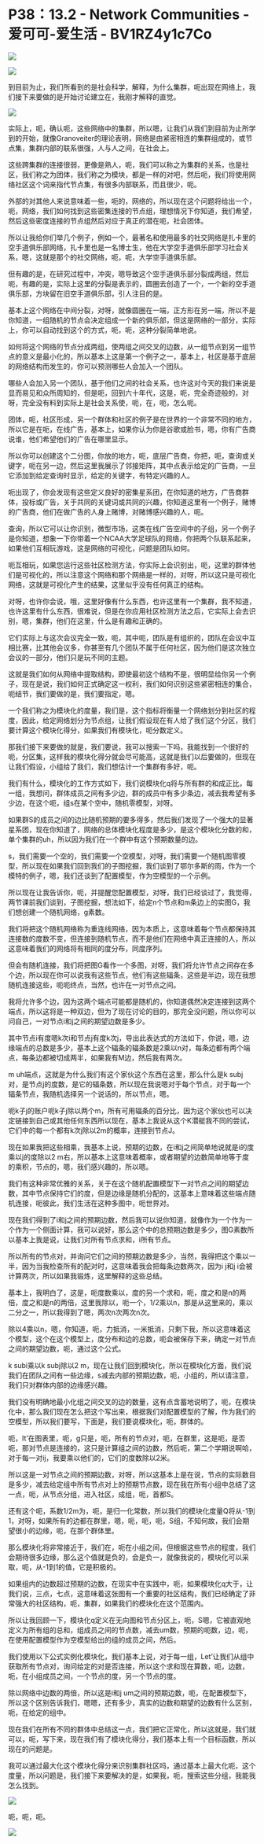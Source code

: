 # P38：13.2 - Network Communities - 爱可可-爱生活 - BV1RZ4y1c7Co

![](img/c3f1e08c022f50f5c3bf18cd7733ad0e_0.png)

![](img/c3f1e08c022f50f5c3bf18cd7733ad0e_1.png)

到目前为止，我们所看到的是社会科学，解释，为什么集群，呃出现在网络上，我们接下来要做的是开始讨论建立在，我刚才解释的直觉。



![](img/c3f1e08c022f50f5c3bf18cd7733ad0e_3.png)

实际上，呃，确认呃，这些网络中的集群，所以嗯，让我们从我们到目前为止所学到的开始，就像Granoveiter的理论表明，网络是由紧密相连的集群组成的，或节点集，集群内部的联系很强，人与人之间，在社会上。

这些跨集群的连接很弱，更像是熟人，呃，我们可以称之为集群的关系，也是社区，我们称之为团体，我们称之为模块，都是一样的对吧，然后呃，我们将使用网络社区这个词来指代节点集，有很多内部联系，而且很少，呃。

外部的对其他人来说意味着一些，呃的，网络的，所以现在这个问题将给出一个，呃，网络，我们如何找到这些密集连接的节点组，理想情况下你知道，我们希望，然后这些密度连接的节点组然后对应于真正的潜在呃，社会团体。

所以让我给你们举几个例子，例如一个，最著名和使用最多的社交网络是扎卡里的空手道俱乐部网络，扎卡里也是一名博士生，他在大学空手道俱乐部学习社会关系，嗯，这就是那个的社交网络，呃，呃，大学空手道俱乐部。

但有趣的是，在研究过程中，冲突，嗯导致这个空手道俱乐部分裂成两组，然后呃，有趣的是，实际上这里的分裂是表示的，圆圈去创造了一个，一个新的空手道俱乐部，方块留在旧空手道俱乐部，引人注目的是。

基本上这个网络在中间分裂，对呀，就像圆圈在一端，正方形在另一端，所以不是你知道，一组随机的节点会决定组成一个新的俱乐部，但这是网络的一部分，实际上，你可以自动找到这个的方式，呃，呃，这种分裂简单地说。

如何将这个网络的节点分成两组，使两组之间交叉的边数，从一组节点到另一组节点的意义是最小化的，所以基本上这是第一个例子之一，基本上，社区是基于底层的网络结构而发生的，你可以预测哪些人会加入一个团队。

哪些人会加入另一个团队，基于他们之间的社会关系，也许这对今天的我们来说是显而易见和众所周知的，但是呃，回到六十年代，这是，呃，完全奇迹般的，对呀，完全没有料到实际上是社会关系使，呃，在，呃，怎么呃。

团体，呃，社区形成，另一个群体和社区的例子是在世界的一个非常不同的地方，所以它是在呃，在线广告，基本上，如果你认为你是谷歌或脸书，嗯，你有广告商说谁，他们希望他们的广告在哪里显示。

所以你可以创建这个二分图，你放的地方，呃，底层广告商，你把，呃，查询或关键字，呃在另一边，然后这里我展示了邻接矩阵，其中点表示给定的广告商，一旦它添加到给定查询时显示，给定的关键字，有特定兴趣的人。

呃出现了，你会发现有这些定义良好的密集星系团，在你知道的地方，广告商群体，投标或广告，关于共同的关键词或共同的兴趣，你知道这里有一个例子，赌博的广告商，他们在做广告的人身上赌博，对赌博感兴趣的人，呃。

查询，所以它可以让你识别，微型市场，这类在线广告空间中的子组，另一个例子是你知道，想象一下你带着一个NCAA大学足球队的网络，你把两个队联系起来，如果他们互相玩游戏，这是网络的可视化，问题是团队如何。

呃互相玩，如果您运行这些社区检测方法，你实际上会识别出，呃，这里的群体他们是可视化的，所以注意这个网络和那个网络是一样的，对呀，所以这只是可视化网络，这就是可视化产生的结果，这里似乎没有任何真正的结构。

对呀，也许你会说，哦，这里好像有什么东西，也许这里有一个集群，我不知道，也许这里有什么东西，很难说，但是在你应用社区检测方法之后，它实际上会去识别，嗯，集群，他们在这里，什么是有趣和正确的。

它们实际上与这次会议完全一致，呃，其中呃，团队是有组织的，团队在会议中互相比赛，比其他会议多，你甚至有几个团队不属于任何社区，因为他们是这次独立会议的一部分，他们只是玩不同的主题。

这就是我们如何从网络中提取结构，即使最初这个结构不是，很明显给你另一个例子，现在是说，我们如何正式确定这一权利，我们如何识别这些紧密相连的集合，呃结节，我们要做的是，我们要指定，嗯。

一个我们称之为模块化的度量，我们是，这个指标将衡量一个网络划分到社区的程度，因此，给定网络划分为节点组，让我们假设现在有人给了我们这个分区，我们要计算这个模块化得分，如果我们有模块化，呃分数定义。

那我们接下来要做的就是，我们要说，我可以搜索一下吗，我能找到一个很好的呃，分区集，这样我的模块化得分就会尽可能高，这就是我们以后要做的，但现在让我们假设，小组给了我们，我们想估计一个集群有多好，呃。

我们有什么，模块化的工作方式如下，我们说模块化q将与所有群的和成正比，每一组，我想问，群体成员之间有多少边，群的成员中有多少条边，减去我希望有多少边，在这个呃，组s在某个空中，随机零模型，对呀。

如果群S的成员之间的边比随机预期的要多得多，然后我们发现了一个强大的显著星系团，现在你知道了，网络的总体模块化程度是多少，是这个模块化分数的和，单个集群的uh，所以因为我们在一个群中有这个预期数量的边。

s，我们需要一个空的，我们需要一个空模型，对呀，我们需要一个随机图零模型，所以现在如果我们回到我们的子图挖掘，我们谈到了鄂尔多斯的雨，作为一个模特的例子，嗯，我们还谈到了配置模型，作为空模型的一个示例。

所以现在让我告诉你，呃，并提醒您配置模型，对呀，我们已经谈过了，我觉得，两节课前我们谈到，子图挖掘，想法如下，给定n个节点和m条边上的实图G，我们想创建一个随机网络，g素数。

我们将把这个随机网络称为重连线网络，因为本质上，这意味着每个节点都保持其连接数的度数不变，但连接到随机节点，而不是他们在网络中真正连接的人，所以这意味着我们的网络将有相同的度分布，同度序列。

但会有随机连接，我们将把图G看作一个多图，对呀，我们将允许节点之间存在多个边，所以现在你可以说我有这些节点，他们有这些辐条，这些是半边，现在我想随机连接这些，呃呃终点，当然，也许在一对节点之间。

我将允许多个边，因为这两个端点可能都是随机的，你知道偶然决定连接到这两个端点，所以这将是一种双边，但为了现在讨论的目的，那完全没问题，所以你可以问自己，一对节点i和j之间的期望边数是多少。

其中节点i有度嗯k次i和节点j有度k次j，导出此表达式的方法如下，你说，嗯，边缘端点的总数是多少，基本上这个辐条的辐条数是2乘以n对，每条边都有两个端点，每条边都被切成两半，如果我有M边，然后我有两次。

m uh端点，这就是为什么我们有这个家伙这个东西在这里，那么什么是k subj对，是节点j的度数，是它的辐条数，所以现在我说嗯对于每个节点，对于每一个辐条节点，我随机选择另一个说话的，所以节点，嗯。

呃k子j的账户呃k子j除以两个m，所有可用辐条的百分比，因为这个家伙也可以决定链接到自己或其他任何东西所以现在，基本上我说从这个K潜艇我不同的尝试，它们中的每一个都有k次j除以2m的概率，连接到节点J。

现在如果我把这些相乘，我基本上说，预期的边数，在i和j之间简单地说就是i的度乘以j的度除以2 m右，所以基本上这意味着概率，或者期望的边数简单地等于度的乘积，节点的，嗯，我们感兴趣的，所以嗯。

我们有这种非常优雅的关系，关于在这个随机配置模型下一对节点之间的期望边数，其中节点保持它们的度，但是边缘是随机分配的，这基本上意味着这些端点随机连接，呃彼此，我们生活在这种多图中，呃世界对。

现在我们得到了i和j之间的预期边数，然后我可以说你知道，就像作为一个作为一个作为一个侧面计算，我可以说好，那么这个中的总预期边数是多少，图G素数所以基本上我是说，让我们对所有节点求和，i所有节点。

所以所有的节点对，并询问它们之间的预期边数是多少，当然，我得把这个乘以一半，因为当我检查所有的配对时，这意味着我会把每条边数两次，因为i j和j i会被计算两次，所以如果我锻炼，这里解释的这些总结。

基本上，我明白了，这是，呃度数乘以，度的另一个求和，呃，度之和是n的两倍，度之和是n的两倍，这里我除以，呃一个，1/2乘以n，那是从这里来的，乘以二分之一，所以我得到了嗯，两次n次两次n次。

除以4乘以n，嗯，你知道，呃，力抵消，一米抵消，只剩下我，所以这意味着这个模型，这个在这个模型上，度分布和边的总数，呃会被保存下来，确定一对节点之间的期望边数，呃，通过这个公式。

k subi乘以k subj除以2 m，现在让我们回到模块化，所以在模块化方面，我们说我们在团队之间有一些边缘，s减去内部的预期边数，呃，小组的，所以请注意，我们只对群体内部的边缘感兴趣。

我们没有明确地最小化组之间交叉的边的数量，这有点含蓄地说明了，呃，在模块化中，那么我们现在怎么把这个写出来，根据我们对配置模型的了解，作为我们的空模型，所以我们要写，下面是，我们要说模块化，呃，群体的。

呃，It’在图表里，呃，g只是，呃，所有的节点对，呃，在群里，这是呃，是否呃，那对节点是连接的，这只是计算组之间的边数，然后呃，第二个学期说啊哈，对于每一对ij，我要乘以他们的，它们的度数除以2米。

所以这是一对节点之间的预期边数，对呀，所以这基本上是在说，节点的实际数目是多少，减去给定组中所有节点对上的预期节点数，现在我在所有小组中总结了这一点，呃，从节点分组，进入社区，成组，呃，首都S。

还有这个呃，系数1/2m为，呃，是归一化常数，所以我们的模块化度量Q将从-1到1，对呀，如果所有的边都在群里，嗯，呃，呃，呃，S组，不知何故，我们会期望很小的边缘，呃，在那个群体里。

那么模块化将非常接近于，我们在，呃在小组之间，但根据这些节点的程度，我们会期待很多边缘，那么这个值就是负的，会是负一，就像我说的，模块化可以采取，呃，从-1到1的值，它是积极的。

如果组内的边数超过预期的边数，在现实中在实践中，呃，如果模块化q大于，让我们说，三点，七点，这意味着这张图有一个重要的社区结构，我们已经确定了非常强大的社区结构，呃，集群，如果我们的模块化在这个范围内。

所以让我回顾一下，模块化q定义在无向图和节点分区上，呃，S嗯，它被直观地定义为所有组的总和，组成员之间的节点数，减去um数，预期的呃数，边，呃，在使用配置模型作为空模型给出的组的成员之间，然后。

我们使用以下公式实例化模块化，我们基本上说，对于每一组，Let’让我们从组中获取所有节点对，询问给定的对是否连接，所以这个求和现在算数，呃，边数，呃，在小组成员之间，一个节点的度，另一个节点的度。

除以网络中边数的两倍，所以这是i和j um之间的预期边数，呃，在配置模型下，所以这个区别告诉我们，嗯嗯，还有多少，真实的边数和期望的边数有什么区别，呃，在给定的组中。

现在我们在所有不同的群体中总结这一点，我们把它正常化，所以这就是，我们就可以，呃，写下来，现在我们有了模块化得分，我们基本上有一个目标函数，所以现在的问题是。

我可以通过最大化这个模块化得分来识别集群社区吗，通过基本上最大化呃，这个度量，所以问题是，我们接下来要解决的是，如果我，呃，搜索这些分组，我能我怎么找到。



![](img/c3f1e08c022f50f5c3bf18cd7733ad0e_5.png)

呃，呃，呃。

![](img/c3f1e08c022f50f5c3bf18cd7733ad0e_7.png)